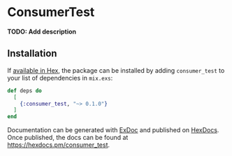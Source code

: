 # ConsumerTest

**TODO: Add description**

## Installation

If [available in Hex](https://hex.pm/docs/publish), the package can be installed
by adding `consumer_test` to your list of dependencies in `mix.exs`:

```elixir
def deps do
  [
    {:consumer_test, "~> 0.1.0"}
  ]
end
```

Documentation can be generated with [ExDoc](https://github.com/elixir-lang/ex_doc)
and published on [HexDocs](https://hexdocs.pm). Once published, the docs can
be found at <https://hexdocs.pm/consumer_test>.

